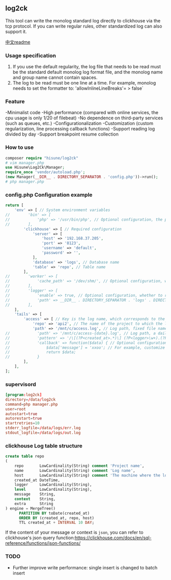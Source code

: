 ## log2ck
This tool can write the monolog standard log directly to clickhouse via the tcp protocol. If you can write regular rules, other standardized log can also support it.

[中文readme](https://github.com/hisune/log2ck/blob/main/readme.zh.md)

### Usage specification
1. If you use the default regularity, the log file that needs to be read must be the standard default monolog log format file, and the monolog name and group name cannot contain spaces.
2. The log to be read must be one line at a time. For example, monolog needs to set the formatter to: 'allowInlineLineBreaks'= > false`

### Feature
-Minimalist code
-High performance (compared with online services, the cpu usage is only 1/20 of filebeat)
-No dependence on third-party services (such as queues, etc.)
-Configurationalization
-Customization (custom regularization, line processing callback functions)
-Support reading log divided by day
-Support breakpoint resume collection

### How to use
```php
composer require "hisune/log2ck"
# vim manager.php
use Hisune\Log2Ck\Manager;
require_once 'vendor/autoload.php';
(new Manager(__DIR__ . DIRECTORY_SEPARATOR . 'config.php'))->run();
# php manager.php
```

### config.php Configuration example
```php
return [
    'env' => [ // System environment variables
//        'bin' => [
//            'php' => '/usr/bin/php', // Optional configuration, the path to which the php bin file belongs
//        ],
        'clickhouse' => [ // Required configuration
            'server' => [
                'host' => '192.168.37.205',
                'port' => '8123',
                'username' => 'default',
                'password' => '',
            ],
            'database' => 'logs', // Database name
            'table' => 'repo', // Table name
        ],
//        'worker' => [
//            'cache_path' => '/dev/shm/', // Optional configuration, worker cache directory
//        ],
//        'logger' => [
//            'enable' => true, // Optional configuration, whether to record logs
//            'path' => __DIR__ . DIRECTORY_SEPARATOR . 'logs' . DIRECTORY_SEPARATOR, // Specify the directory where the logs are logged, optional configuration, and need to end with /
//        ],
    ],
    'tails' => [
        'access' => [ // Key is the log name, which corresponds to the name of clickhouse
            'repo' => 'api2', // The name of the project to which the log belongs
            'path' => '/mnt/c/access.log', // Log path, fixed file name log
//            'path' => '/mnt/c/access-{date}.log', // Log path, a daily log with a file name, currently only one macro variable {date} is supported. For example, the date format: 2022-02-22
//            'pattern' => '/\[(?P<created_at>.*)\] (?P<logger>\w+).(?P<level>\w+): (?P<message>.*[^ ]+) (?P<context>[^ ]+) (?P<extra>[^ ]+)/', // Optional configuration, if regular processing is not required, set to false
//            'callback' => function($data) { // Optional configuration, this line of data is processed according to a custom callback method, and the content of the method can implement any logic for cleaning this stream by itself.
//                $data['message'] = 'xxoo'; // For example, customize the processing of this data
//                return $data;
//            }
        ],
    ],
];
```

### supervisord
```conf
[program:log2ck]
directory=/data/log2ck
command=php manager.php
user=root
autostart=true
autorestart=true
startretries=10
stderr_logfile=/data/logs/err.log
stdout_logfile=/data/logs/out.log
```

### clickhouse Log table structure
```sql
create table repo
(
    repo       LowCardinality(String) comment 'Project name',
    name       LowCardinality(String) comment 'Log name',
    host       LowCardinality(String) comment 'The machine where the log is generated',
    created_at DateTime,
    logger     LowCardinality(String),
    level      LowCardinality(String),
    message    String,
    context    String,
    extra      String
) engine = MergeTree()
      PARTITION BY toDate(created_at)
      ORDER BY (created_at, repo, host)
      TTL created_at + INTERVAL 10 DAY;
```
If the content of your message or context is `json`, you can refer to clickhouse's json query function:https://clickhouse.com/docs/en/sql-reference/functions/json-functions/

### TODO
- Further improve write performance: single insert is changed to batch insert
